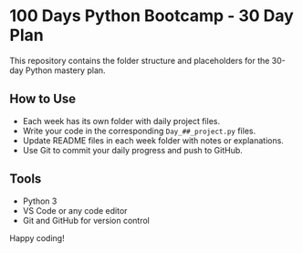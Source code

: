 # 100 Days Python Bootcamp - 30 Day Plan

This repository contains the folder structure and placeholders for the 30-day Python mastery plan.

## How to Use
- Each week has its own folder with daily project files.
- Write your code in the corresponding `Day_##_project.py` files.
- Update README files in each week folder with notes or explanations.
- Use Git to commit your daily progress and push to GitHub.

## Tools
- Python 3
- VS Code or any code editor
- Git and GitHub for version control

Happy coding!
